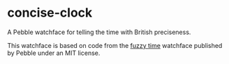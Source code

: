# concise-clock
A Pebble watchface for telling the time with British preciseness.

This watchface is based on code from the [fuzzy time](https://github.com/pebble-examples/fuzzy-time) watchface published by Pebble under an MIT license.
